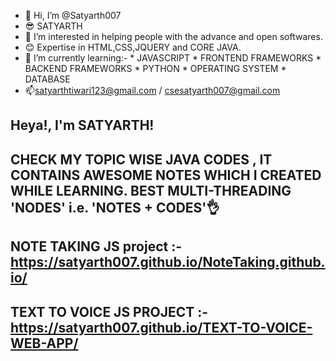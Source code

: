 - 👋 Hi, I’m @Satyarth007 
- 😎 SATYARTH
- 👀 I’m interested in helping people with the advance and open softwares. 
- 😊 Expertise in HTML,CSS,JQUERY and CORE JAVA.
- 🌱 I’m currently learning:-
      * JAVASCRIPT
      * FRONTEND FRAMEWORKS
      * BACKEND FRAMEWORKS
      * PYTHON
      * OPERATING SYSTEM
      * DATABASE
- 📫satyarthtiwari123@gmail.com / csesatyarth007@gmail.com
## Heya!, I'm SATYARTH!
## CHECK MY TOPIC WISE JAVA CODES , IT CONTAINS AWESOME NOTES WHICH I CREATED WHILE LEARNING. BEST MULTI-THREADING 'NODES' i.e. 'NOTES + CODES'👌

## NOTE TAKING  JS project :- https://satyarth007.github.io/NoteTaking.github.io/
## TEXT TO VOICE JS PROJECT :- https://satyarth007.github.io/TEXT-TO-VOICE-WEB-APP/

<!---
Satyarth007/Satyarth007 is a ✨ special ✨ repository because its `README.md` (this file) appears on your GitHub profile.
You can click the Preview link to take a look at your changes.
--->
